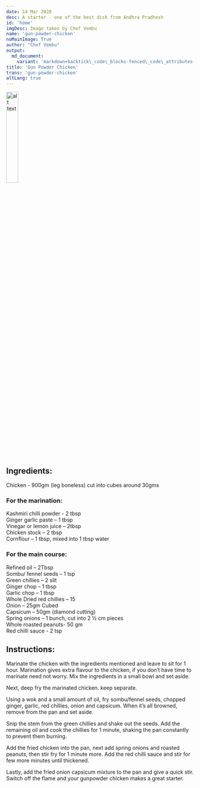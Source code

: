 ```yaml
---
date: 14 Mar 2020
desc: A starter - one of the best dish from Andhra Pradhesh
id: 'home'
imgDesc: Image taken by Chef Vembu
name: 'gun-powder-chicken'
noMainImage: True
author: "Chef Vembu"
output:
  md_document:
    variant: 'markdown+backtick\_code\_blocks-fenced\_code\_attributes-header\_attributes'
title: 'Gun Powder Chicken'
trans: 'gun-powder-chicken'
altLang: true
---
```


<img src="/others/gun-powder-chicken/_thumbnail.png" alt="alt text" class="blogs_image" style="width:25%">

## Ingredients:

Chicken - 900gm (leg boneless) cut into cubes around 30gms  

### For the marination: 

Kashmiri chilli powder - 2 tbsp   
Ginger garlic paste – 1 tbsp  
Vinegar or lemon juice – 2tbsp  
Chicken stock – 2 tbsp  
Cornflour – 1 tbsp, mixed into 1 tbsp water  

### For the main course:

Refined oil – 2Tbsp  
Sombu/ fennel seeds – 1 tsp    
Green chillies – 2 slit  
Ginger chop – 1 tbsp  
Garlic chop – 1 tbsp  
Whole Dried red chillies – 15  
Onion – 25gm Cubed  
Capsicum – 50gm (diamond cutting)  
Spring onions – 1 bunch, cut into 2 ½ cm pieces  
Whole roasted peanuts- 50 gm  
Red chilli sauce - 2 tsp    

## Instructions:

Marinate the chicken with the ingredients mentioned and leave to sit for 1 hour. Marination gives extra flavour to the chicken, if you don’t have time to marinate need not worry. Mix the ingredients in a small bowl and set aside. 

Next, deep fry the marinated chicken. keep separate.  

Using a wok and a small amount of oil, fry sombu/fennel seeds, chopped ginger, garlic, red chillies, onion and capsicum. When it’s all browned, remove from the pan and set aside.   

Snip the stem from the green chillies and shake out the seeds. Add the remaining oil and cook the chillies for 1 minute, shaking the pan constantly to prevent them burning.  

Add the fried chicken into the pan, next add spring onions and roasted peanuts, then stir fry for 1 minute more. Add the red chilli sauce and stir for few more minutes until thickened.  

Lastly, add the fried onion capsicum mixture to the pan and give a quick stir. Switch off the flame and your gunpowder chicken makes a great starter.


<style>
table{
    border-collapse: collapse;
    border-spacing: 0;
    border:2px solid gray;
}

th{
    border:2px solid gray;
}

td{
    border:1px solid gray;
}
/* 
body{
font-family: 'Source Sans Pro', -apple-system, BlinkMacSystemFont, 'Segoe UI', Roboto, 'Helvetica Neue', Arial, sans-serif;
}
 */
</style>